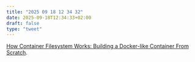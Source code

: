 ```yaml
---
title: "2025 09 18 12 34 32"
date: 2025-09-18T12:34:33+02:00
draft: false
type: "tweet"
---
```

[How Container Filesystem Works: Building a Docker-like Container From Scratch](https://labs.iximiuz.com/tutorials/container-filesystem-from-scratch).
